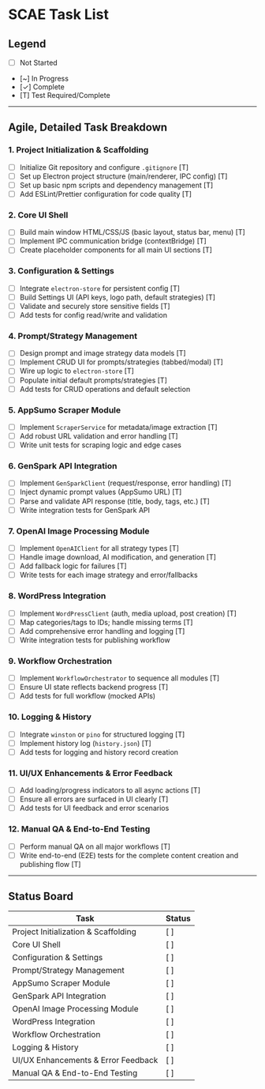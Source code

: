 # SCAE Task List

## Legend
- [ ] Not Started
- [~] In Progress
- [✓] Complete
- [T] Test Required/Complete

---

## Agile, Detailed Task Breakdown

### 1. Project Initialization & Scaffolding
- [ ] Initialize Git repository and configure `.gitignore` [T]
- [ ] Set up Electron project structure (main/renderer, IPC config) [T]
- [ ] Set up basic npm scripts and dependency management [T]
- [ ] Add ESLint/Prettier configuration for code quality [T]

### 2. Core UI Shell
- [ ] Build main window HTML/CSS/JS (basic layout, status bar, menu) [T]
- [ ] Implement IPC communication bridge (contextBridge) [T]
- [ ] Create placeholder components for all main UI sections [T]

### 3. Configuration & Settings
- [ ] Integrate `electron-store` for persistent config [T]
- [ ] Build Settings UI (API keys, logo path, default strategies) [T]
- [ ] Validate and securely store sensitive fields [T]
- [ ] Add tests for config read/write and validation

### 4. Prompt/Strategy Management
- [ ] Design prompt and image strategy data models [T]
- [ ] Implement CRUD UI for prompts/strategies (tabbed/modal) [T]
- [ ] Wire up logic to `electron-store` [T]
- [ ] Populate initial default prompts/strategies [T]
- [ ] Add tests for CRUD operations and default selection

### 5. AppSumo Scraper Module
- [ ] Implement `ScraperService` for metadata/image extraction [T]
- [ ] Add robust URL validation and error handling [T]
- [ ] Write unit tests for scraping logic and edge cases

### 6. GenSpark API Integration
- [ ] Implement `GenSparkClient` (request/response, error handling) [T]
- [ ] Inject dynamic prompt values (AppSumo URL) [T]
- [ ] Parse and validate API response (title, body, tags, etc.) [T]
- [ ] Write integration tests for GenSpark API

### 7. OpenAI Image Processing Module
- [ ] Implement `OpenAIClient` for all strategy types [T]
- [ ] Handle image download, AI modification, and generation [T]
- [ ] Add fallback logic for failures [T]
- [ ] Write tests for each image strategy and error/fallbacks

### 8. WordPress Integration
- [ ] Implement `WordPressClient` (auth, media upload, post creation) [T]
- [ ] Map categories/tags to IDs; handle missing terms [T]
- [ ] Add comprehensive error handling and logging [T]
- [ ] Write integration tests for publishing workflow

### 9. Workflow Orchestration
- [ ] Implement `WorkflowOrchestrator` to sequence all modules [T]
- [ ] Ensure UI state reflects backend progress [T]
- [ ] Add tests for full workflow (mocked APIs)

### 10. Logging & History
- [ ] Integrate `winston` or `pino` for structured logging [T]
- [ ] Implement history log (`history.json`) [T]
- [ ] Add tests for logging and history record creation

### 11. UI/UX Enhancements & Error Feedback
- [ ] Add loading/progress indicators to all async actions [T]
- [ ] Ensure all errors are surfaced in UI clearly [T]
- [ ] Add tests for UI feedback and error scenarios

### 12. Manual QA & End-to-End Testing
- [ ] Perform manual QA on all major workflows [T]
- [ ] Write end-to-end (E2E) tests for the complete content creation and publishing flow [T]

---

## Status Board

| Task | Status |
|------|--------|
| Project Initialization & Scaffolding | [ ] |
| Core UI Shell | [ ] |
| Configuration & Settings | [ ] |
| Prompt/Strategy Management | [ ] |
| AppSumo Scraper Module | [ ] |
| GenSpark API Integration | [ ] |
| OpenAI Image Processing Module | [ ] |
| WordPress Integration | [ ] |
| Workflow Orchestration | [ ] |
| Logging & History | [ ] |
| UI/UX Enhancements & Error Feedback | [ ] |
| Manual QA & End-to-End Testing | [ ] |
